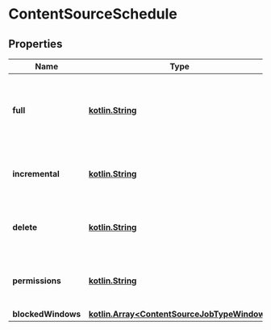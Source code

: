 # ContentSourceSchedule

## Properties
Name | Type | Description | Notes
------------ | ------------- | ------------- | -------------
**full** | [**kotlin.String**](.md) | How often a full data synchronization should be performed, as an ISO-8601 duration |  [optional]
**incremental** | [**kotlin.String**](.md) | How often to synchronize new changes, as an ISO-8601 duration |  [optional]
**delete** | [**kotlin.String**](.md) | How often to purge deleted documents, as an ISO-8601 duration |  [optional]
**permissions** | [**kotlin.String**](.md) | How often to update user permissions, as an ISO-8601 duration |  [optional]
**blockedWindows** | [**kotlin.Array&lt;ContentSourceJobTypeWindow&gt;**](ContentSourceJobTypeWindow.md) |  |  [optional]
